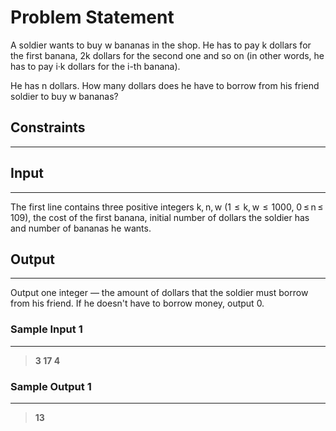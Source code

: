 
# Problem Statement
A soldier wants to buy w bananas in the shop. He has to pay k dollars for the first banana, 2k dollars for the second one and so on (in other words, he has to pay i·k dollars for the i-th banana).

He has n dollars. How many dollars does he have to borrow from his friend soldier to buy w bananas?

## Constraints
---


## Input
----
The first line contains three positive integers k, n, w (1  ≤  k, w  ≤  1000, 0 ≤ n ≤ 109), the cost of the first banana, initial number of dollars the soldier has and number of bananas he wants.

## Output
---
Output one integer — the amount of dollars that the soldier must borrow from his friend. If he doesn't have to borrow money, output 0.

### Sample Input 1
----
> **3 17 4**

### Sample Output  1
----
> **13**
